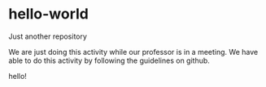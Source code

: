 # hello-world
Just another repository

We are just doing this activity while our professor is in a meeting.
We have able to do this activity by following the guidelines on github.




hello!
